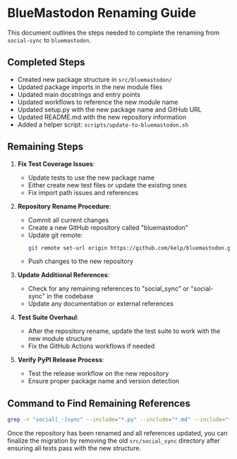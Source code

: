 # BlueMastodon Renaming Guide

This document outlines the steps needed to complete the renaming from `social-sync` to `bluemastodon`.

## Completed Steps
- Created new package structure in `src/bluemastodon/`
- Updated package imports in the new module files
- Updated main docstrings and entry points
- Updated workflows to reference the new module name
- Updated setup.py with the new package name and GitHub URL
- Updated README.md with the new repository information
- Added a helper script: `scripts/update-to-bluemastodon.sh`

## Remaining Steps

1. **Fix Test Coverage Issues**:
   - Update tests to use the new package name
   - Either create new test files or update the existing ones
   - Fix import path issues and references

2. **Repository Rename Procedure**:
   - Commit all current changes
   - Create a new GitHub repository called "bluemastodon"
   - Update git remote:
     ```bash
     git remote set-url origin https://github.com/kelp/bluemastodon.git
     ```
   - Push changes to the new repository

3. **Update Additional References**:
   - Check for any remaining references to "social_sync" or "social-sync" in the codebase
   - Update any documentation or external references

4. **Test Suite Overhaul**:
   - After the repository rename, update the test suite to work with the new module structure
   - Fix the GitHub Actions workflows if needed

5. **Verify PyPI Release Process**:
   - Test the release workflow on the new repository
   - Ensure proper package name and version detection

## Command to Find Remaining References

```bash
grep -r "social[_-]sync" --include="*.py" --include="*.md" --include="*.yml" .
```

Once the repository has been renamed and all references updated, you can finalize the migration by removing the old `src/social_sync` directory after ensuring all tests pass with the new structure.